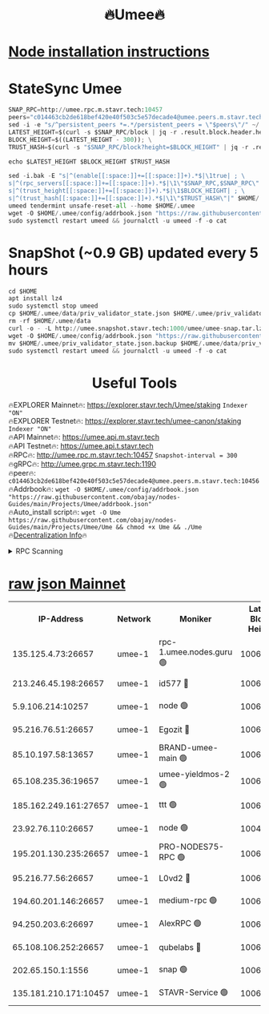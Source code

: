 <h1 align="center"> 🔥Umee🔥</h1>


[Node installation instructions](https://github.com/obajay/nodes-Guides/tree/main/Projects/Umee)
=
# StateSync Umee
```python
SNAP_RPC=http://umee.rpc.m.stavr.tech:10457
peers="c014463cb2de618bef420e40f503c5e57decade4@umee.peers.m.stavr.tech:10456"
sed -i -e "s/^persistent_peers *=.*/persistent_peers = \"$peers\"/" ~/.umee/config/config.toml
LATEST_HEIGHT=$(curl -s $SNAP_RPC/block | jq -r .result.block.header.height); \
BLOCK_HEIGHT=$((LATEST_HEIGHT - 300)); \
TRUST_HASH=$(curl -s "$SNAP_RPC/block?height=$BLOCK_HEIGHT" | jq -r .result.block_id.hash)

echo $LATEST_HEIGHT $BLOCK_HEIGHT $TRUST_HASH

sed -i.bak -E "s|^(enable[[:space:]]+=[[:space:]]+).*$|\1true| ; \
s|^(rpc_servers[[:space:]]+=[[:space:]]+).*$|\1\"$SNAP_RPC,$SNAP_RPC\"| ; \
s|^(trust_height[[:space:]]+=[[:space:]]+).*$|\1$BLOCK_HEIGHT| ; \
s|^(trust_hash[[:space:]]+=[[:space:]]+).*$|\1\"$TRUST_HASH\"|" $HOME/.umee/config/config.toml
umeed tendermint unsafe-reset-all --home $HOME/.umee
wget -O $HOME/.umee/config/addrbook.json "https://raw.githubusercontent.com/obajay/nodes-Guides/main/Projects/Umee/addrbook.json"
sudo systemctl restart umeed && journalctl -u umeed -f -o cat
```
# SnapShot (~0.9 GB) updated every 5 hours
```python
cd $HOME
apt install lz4
sudo systemctl stop umeed
cp $HOME/.umee/data/priv_validator_state.json $HOME/.umee/priv_validator_state.json.backup
rm -rf $HOME/.umee/data
curl -o - -L http://umee.snapshot.stavr.tech:1000/umee/umee-snap.tar.lz4 | lz4 -c -d - | tar -x -C $HOME/.umee --strip-components 2
wget -O $HOME/.umee/config/addrbook.json "https://raw.githubusercontent.com/obajay/nodes-Guides/main/Projects/Umee/addrbook.json"
mv $HOME/.umee/priv_validator_state.json.backup $HOME/.umee/data/priv_validator_state.json
sudo systemctl restart umeed && journalctl -u umeed -f -o cat
```
 <h1 align="center"> Useful Tools</h1>

🔥EXPLORER Mainnet🔥:      https://explorer.stavr.tech/Umee/staking             `Indexer "ON"` \
🔥EXPLORER Testnet🔥:        https://explorer.stavr.tech/umee-canon/staking      `Indexer "ON"` \
🔥API Mainnet🔥:                   https://umee.api.m.stavr.tech \
🔥API Testnet🔥:                     https://umee.api.t.stavr.tech \
🔥RPC🔥:                                   http://umee.rpc.m.stavr.tech:10457                     `Snapshot-interval = 300` \
🔥gRPC🔥:                              http://umee.grpc.m.stavr.tech:1190 \
🔥peer🔥:                     `c014463cb2de618bef420e40f503c5e57decade4@umee.peers.m.stavr.tech:10456` \
🔥Addrbook🔥:    ```wget -O $HOME/.umee/config/addrbook.json "https://raw.githubusercontent.com/obajay/nodes-Guides/main/Projects/Umee/addrbook.json"``` \
🔥Auto_install script🔥: ```wget -O Ume https://raw.githubusercontent.com/obajay/nodes-Guides/main/Projects/Umee/Ume && chmod +x Ume && ./Ume``` \
🔥[Decentralization Info](https://github.com/obajay/StateSync-snapshots/tree/main/Projects/Umee/Decentralization)🔥

<details>
<summary>RPC Scanning</summary>

<h2 align="center"> We scan nodes in real time every 4 hours. And we provide the final result of RPC endpoints.
We cannot influence the operation of these nodes in any way. </h2>


```python
If Voting Power is higher than 0 --> then the Node is a validator of the network and may be subject to attack and be a potential threat to the chain.
```
```python
We marked such validators with a red symbol
```

</details>

[raw json Mainnet](https://rpc-check.umeem.stavr.tech/umeem/rpc-umeem-result.json)
=



<table><tr><th>IP-Address</th><th>Network</th><th>Moniker</th><th>Latest Block Height</th><th>Earliest Block Height</th><th>Catching Up</th><th>Tx Index</th><th>Voting Power</th><th>Scan Time</th></tr><tr><td>135.125.4.73:26657</td><td>umee-1</td><td>rpc-1.umee.nodes.guru 🟢</td><td>10061792</td><td>5167386</td><td>False</td><td>on</td><td>0</td><td>2024-01-09T16:51:28.516132129UTC</td></tr><tr><td>213.246.45.198:26657</td><td>umee-1</td><td>id577 🔴</td><td>10061776</td><td>7100001</td><td>False</td><td>on</td><td>35105585</td><td>2024-01-09T16:49:56.685964717UTC</td></tr><tr><td>5.9.106.214:10257</td><td>umee-1</td><td>node 🟢</td><td>10061787</td><td>7942001</td><td>False</td><td>on</td><td>0</td><td>2024-01-09T16:51:03.384122461UTC</td></tr><tr><td>95.216.76.51:26657</td><td>umee-1</td><td>Egozit 🔴</td><td>10061791</td><td>8262001</td><td>False</td><td>off</td><td>38162739</td><td>2024-01-09T16:51:28.212500460UTC</td></tr><tr><td>85.10.197.58:13657</td><td>umee-1</td><td>BRAND-umee-main 🟢</td><td>10061779</td><td>8427832</td><td>False</td><td>on</td><td>0</td><td>2024-01-09T16:50:16.020824527UTC</td></tr><tr><td>65.108.235.36:19657</td><td>umee-1</td><td>umee-yieldmos-2 🟢</td><td>10061768</td><td>9575548</td><td>False</td><td>on</td><td>0</td><td>2024-01-09T16:49:13.161500664UTC</td></tr><tr><td>185.162.249.161:27657</td><td>umee-1</td><td>ttt 🟢</td><td>10061785</td><td>9733423</td><td>False</td><td>on</td><td>0</td><td>2024-01-09T16:50:47.604248234UTC</td></tr><tr><td>23.92.76.110:26657</td><td>umee-1</td><td>node 🟢</td><td>10046600</td><td>9953901</td><td>False</td><td>on</td><td>0</td><td>2024-01-09T16:52:09.110031683UTC</td></tr><tr><td>195.201.130.235:26657</td><td>umee-1</td><td>PRO-NODES75-RPC 🟢</td><td>10061787</td><td>9961787</td><td>False</td><td>on</td><td>0</td><td>2024-01-09T16:51:00.131520706UTC</td></tr><tr><td>95.216.77.56:26657</td><td>umee-1</td><td>L0vd2 🔴</td><td>10061795</td><td>9961795</td><td>False</td><td>off</td><td>37295233</td><td>2024-01-09T16:51:47.757435941UTC</td></tr><tr><td>194.60.201.146:26657</td><td>umee-1</td><td>medium-rpc 🟢</td><td>10061778</td><td>9984137</td><td>False</td><td>on</td><td>0</td><td>2024-01-09T16:50:07.243243364UTC</td></tr><tr><td>94.250.203.6:26697</td><td>umee-1</td><td>AlexRPC 🟢</td><td>10061778</td><td>9998001</td><td>False</td><td>on</td><td>0</td><td>2024-01-09T16:50:09.596914139UTC</td></tr><tr><td>65.108.106.252:26657</td><td>umee-1</td><td>qubelabs 🔴</td><td>10061779</td><td>10042989</td><td>False</td><td>on</td><td>36642507</td><td>2024-01-09T16:50:16.469573010UTC</td></tr><tr><td>202.65.150.1:1556</td><td>umee-1</td><td>snap 🟢</td><td>10061787</td><td>10058799</td><td>False</td><td>on</td><td>0</td><td>2024-01-09T16:51:00.980913283UTC</td></tr><tr><td>135.181.210.171:10457</td><td>umee-1</td><td>STAVR-Service 🟢</td><td>10061793</td><td>10060101</td><td>False</td><td>on</td><td>0</td><td>2024-01-09T16:51:37.065039082UTC</td></tr></table>
